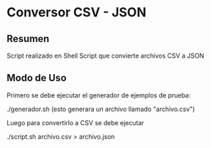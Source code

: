 # Conversor CSV - JSON 

## Resumen
Script realizado en Shell Script que convierte archivos CSV a JSON 

## Modo de Uso

Primero se debe ejecutar el generador de ejemplos de prueba:

./generador.sh  (esto generara un archivo llamado "archivo.csv") 

Luego para convertirlo a CSV se debe ejecutar 

./script.sh archivo.csv > archivo.json








